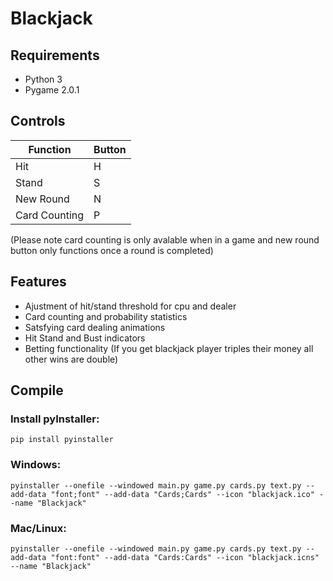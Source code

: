 # Blackjack
 
## Requirements
- Python 3
- Pygame 2.0.1

## Controls
|Function|Button|
|--|--|
|Hit|H|
|Stand|S|
|New Round|N|
|Card Counting|P|

(Please note card counting is only avalable when in a game and new round button only functions once a round is completed)

## Features
- Ajustment of hit/stand threshold for cpu and dealer
- Card counting and probability statistics
- Satsfying card dealing animations
- Hit Stand and Bust indicators
- Betting functionality (If you get blackjack player triples their money all other wins are double)


## Compile

### Install pyInstaller:
	pip install pyinstaller

### Windows:

    pyinstaller --onefile --windowed main.py game.py cards.py text.py --add-data "font;font" --add-data "Cards;Cards" --icon "blackjack.ico" --name "Blackjack"


### Mac/Linux:

    pyinstaller --onefile --windowed main.py game.py cards.py text.py --add-data "font:font" --add-data "Cards:Cards" --icon "blackjack.icns" --name "Blackjack"
	
